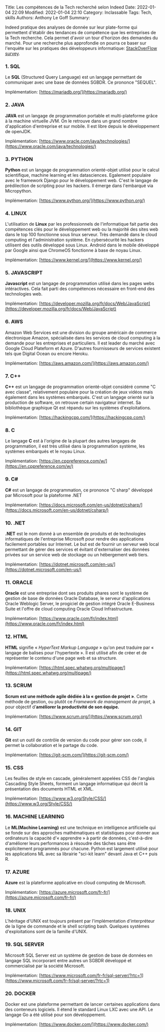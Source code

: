 Title: Les compétences de la Tech recherché selon Indeed
Date: 2022-01-04 22:09
Modified: 2022-01-04 22:10
Category: Inclassable
Tags: Tech, skills
Authors: Anthony Le Goff
Summary: 

Indeed pratique des analyses de donnée sur leur plate-forme qui permettent d'établir des tendances de compétence que les entreprises de la Tech recherche. Cela permet d'avoir un tour d'horizon des demandes du marché. Pour une recherche plus approfondie on pourra ce baser sur l'enquète sur les pratiques des développeurs informatique: [StackOverFlow survey](https://insights.stackoverflow.com/survey/2021#technology-most-popular-technologies).

### 1\. SQL

Le **SQL** (Structured Query Language) est un langage permettant de communiquer avec une base de données SGBDR. Ce prononce "SEQUEL".   

Implémentation: [https://mariadb.org/](https://mariadb.org/)

### 2\. JAVA

**JAVA** est un langage de programmation portable et multi-plateforme grâce à la machine virtuelle JVM. On le retrouve dans un grand nombre d'application d'entreprise et sur mobile. Il est libre depuis le développement de openJDK.  

Implémentation: [https://www.oracle.com/java/technologies/](https://www.oracle.com/java/technologies/)

### 3\. PYTHON

**Python** est un langage de programmation orienté-objet utilisé pour le calcul scientifique, machine learning et les datasciences. Egalement populaire avec le framework Django pour le développement web. C'est le langage de prédilection de scripting pour les hackers. Il émerge dans l'embarqué via Micropython.  

Implémentation: [https://www.python.org/](https://www.python.org/)

### 4\. LINUX

L'utilisation de **Linux** par les professionnels de l'informatique fait partie des compétences clés pour le développement web ou la majorité des sites web dans le top 100 fonctionne sous linux serveur. Très demandé dans le cloud computing et l'administration système. En cybersécurité les hackers utilisent des outils développé sous Linux. Android dans le mobile développé par Google ainsi que ChromeOS fonctionne à base de noyau Linux.

Implémentation: [https://www.kernel.org/](https://www.kernel.org/)

### 5\. JAVASCRIPT

**Javascript** est un langage de programmation utilisé dans les pages webs intéractives. Cela fait parti des compétences nécessaire en front-end des technologies web.

Implémentation: [https://developer.mozilla.org/fr/docs/Web/JavaScript](https://developer.mozilla.org/fr/docs/Web/JavaScript)

### 6\. AWS

Amazon Web Services est une division du groupe américain de commerce électronique Amazon, spécialisée dans les services de cloud computing à la demande pour les entreprises et particuliers. Il est leader du marché avec Google Cloud Plateform et Azure. D'autres fournisseurs de services existent tels que Digital Ocean ou encore Heroku.  

Implémentation: [https://aws.amazon.com/](https://aws.amazon.com/)

### 7\. C++

**C++** est un langage de programmation orienté-objet considéré comme "C avec classe", relativement populaire pour la création de jeux vidéos mais également dans les systèmes embarqués. C'est un langage orienté sur la production de software, on retrouve certain navigateur internet. Sa bibliothèque graphique Qt est répandu sur les systèmes d'exploitations.  

Implémentation: [https://hackingcpp.com/](https://hackingcpp.com/)

### 8\. C

Le langage **C** est à l'origine de la plupart des autres langages de programmation, il est très utilisé dans la programmation système, les systèmes embarqués et le noyau Linux.

Implémentation: [https://en.cppreference.com/w/](https://en.cppreference.com/w/)

### 9\. C#

**C#** est un langage de programmation, ce prononce "C sharp" développé par Microsoft pour la plateforme .NET  

Implémentation: [https://docs.microsoft.com/en-us/dotnet/csharp/](https://docs.microsoft.com/en-us/dotnet/csharp/)

### 10\. .NET

**.NET** est le nom donné à un ensemble de produits et de technologies informatiques de l'entreprise Microsoft pour rendre des applications facilement portables sur Internet. Le but est de fournir un serveur web local permettant de gérer des services et évitant d'externaliser des données privées sur un service web de stockage ou un hébergement web tiers.  

Implémentation: [https://dotnet.microsoft.com/en-us/](https://dotnet.microsoft.com/en-us/)

### 11\. ORACLE

**Oracle** est une entreprise dont ses produits phares sont le système de gestion de base de données Oracle Database, le serveur d'applications Oracle Weblogic Server, le progiciel de gestion intégré Oracle E-Business Suite et l'offre de cloud computing Oracle Cloud Infrastructure.  

Implémentation: [https://www.oracle.com/fr/index.html](https://www.oracle.com/fr/index.html)

### 12\. HTML

**HTML** signifie « _HyperText Markup Language_ » qu'on peut traduire par « langage de balises pour l'hypertexte ». Il est utilisé afin de créer et de représenter le contenu d'une page web et sa structure.  

Implémentation: [https://html.spec.whatwg.org/multipage/](https://html.spec.whatwg.org/multipage/)

### 13\. SCRUM

**Scrum est une méthode agile dédiée à la « gestion de projet »**. Cette méthode de gestion, ou plutôt ce _Framework de management de projet_, à pour objectif d’**améliorer la productivité de son équipe.**  

Implémentation: [https://www.scrum.org/](https://www.scrum.org/)

### 14\. GIT

**Git** est un outil de contrôle de version du code pour gérer son code, il permet la collaboration et le partage du code.  

Implémentation: [https://git-scm.com/](https://git-scm.com/)

### 15\. CSS

Les feuilles de style en cascade, généralement appelées CSS de l'anglais Cascading Style Sheets, forment un langage informatique qui décrit la présentation des documents HTML et XML.   

Implémentation: [https://www.w3.org/Style/CSS/](https://www.w3.org/Style/CSS/)

### 16\. MACHINE LEARNING

Le **ML(Machine Learning)** est une technique en intelligence artificielle qui se fonde sur des approches mathématiques et statistiques pour donner aux ordinateurs la capacité d'« apprendre » à partir de données, c'est-à-dire d'améliorer leurs performances à résoudre des tâches sans être explicitement programmés pour chacune. Python est largement utilisé pour les applications ML avec sa librairie "sci-kit learn" devant Java et C++ puis R. 

### 17\. AZURE

**Azure** est la plateforme applicative en cloud computing de Microsoft.  

Implémentation: [https://azure.microsoft.com/fr-fr/](https://azure.microsoft.com/fr-fr/)

### 18\. UNIX

L'héritage d'UNIX est toujours présent par l'implémentation d'interpréteur de la ligne de commande et le shell scripting bash. Quelques systèmes d'exploitations sont de la famille d'UNIX.

### 19\. SQL SERVER

Microsoft SQL Server est un système de gestion de base de données en langage SQL incorporant entre autres un SGBDR développé et commercialisé par la société Microsoft.  

Implémentation: [https://www.microsoft.com/fr-fr/sql-server/?rtc=1](https://www.microsoft.com/fr-fr/sql-server/?rtc=1)

### 20\. DOCKER

Docker est une plateforme permettant de lancer certaines applications dans des conteneurs logiciels. Il étend le standard Linux LXC avec une API. Le langage Go a été utilisé pour son développement.   

Implémentation: [https://www.docker.com/](https://www.docker.com/)


